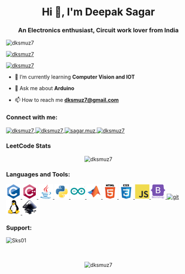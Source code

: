 <!--
**dksmuz7/dksmuz7** is a ✨ _special_ ✨ repository because its `README.md` (this file) appears on your GitHub profile.

Here are some ideas to get you started:

- 🔭 I’m currently working on ...
- 🌱 I’m currently learning ...
- 👯 I’m looking to collaborate on ...
- 🤔 I’m looking for help with ...
- 💬 Ask me about ...
- 📫 How to reach me: ...
- 😄 Pronouns: ...
- ⚡ Fun fact: ...
-->

<h1 align="center">Hi 👋, I'm Deepak Sagar</h1>
<h3 align="center">An Electronics enthusiast, Circuit work lover from India</h3>

<p align="left">
    <img src="https://komarev.com/ghpvc/?username=dksmuz7&label=Profile%20views&color=0e75b6&style=flat" alt="dksmuz7" />
</p>

<p align="left">
    <a href="https://github.com/ryo-ma/github-profile-trophy">
        <img src="https://github-profile-trophy.vercel.app/?username=dksmuz7" alt="dksmuz7" />
    </a>
</p>

<p align="left">
    <a href="https://twitter.com/dksmuz7" target="blank">
        <img src="https://img.shields.io/twitter/follow/dksmuz7?logo=twitter&style=for-the-badge" alt="dksmuz7" />
    </a>
</p>

- 🌱 I’m currently learning **Computer Vision and IOT**

- 💬 Ask me about **Arduino**

- 📫 How to reach me **dksmuz7@gmail.com**

<h3 align="left">Connect with me:</h3>
<p align="left">
    <a href="https://twitter.com/dksmuz7" target="blank">
        <img align="center"
            src="https://raw.githubusercontent.com/rahuldkjain/github-profile-readme-generator/master/src/images/icons/Social/twitter.svg"
            alt="dksmuz7" height="30" width="40" />
    </a>
    <a href="https://linkedin.com/in/dksmuz7" target="blank">
        <img align="center"
            src="https://raw.githubusercontent.com/rahuldkjain/github-profile-readme-generator/master/src/images/icons/Social/linked-in-alt.svg"
            alt="dksmuz7" height="30" width="40" />
    </a>
    <a href="https://instagram.com/sagar.muz" target="blank">
        <img align="center"
            src="https://raw.githubusercontent.com/rahuldkjain/github-profile-readme-generator/master/src/images/icons/Social/instagram.svg"
            alt="sagar.muz" height="30" width="40" />
    </a>
    <a href="https://www.leetcode.com/dksmuz7" target="blank">
        <img align="center"
            src="https://raw.githubusercontent.com/rahuldkjain/github-profile-readme-generator/master/src/images/icons/Social/leet-code.svg"
            alt="dksmuz7" height="30" width="40" />
    </a>
</p>

<h3 align="left">LeetCode Stats</h3>
<p align="center">
    <img align="center" src="https://leetcode.card.workers.dev/?username=dksmuz7&theme=auto" alt="dksmuz7" />
</p>

<h3 align="left">Languages and Tools:</h3>
<p align="left">
    <a href="https://www.cprogramming.com/" target="_blank">
        <img src="https://raw.githubusercontent.com/devicons/devicon/master/icons/c/c-original.svg" alt="c" width="40" height="40" />
    </a>
    <a href="https://www.w3schools.com/cpp/" target="_blank">
        <img src="https://raw.githubusercontent.com/devicons/devicon/master/icons/cplusplus/cplusplus-original.svg" alt="cplusplus" width="40" height="40" />
    </a>
    <a href="https://www.java.com" target="_blank"> 
        <img src="https://raw.githubusercontent.com/devicons/devicon/master/icons/java/java-original.svg" alt="java" width="40" height="40" />
    </a>
    <a href="https://www.python.org" target="_blank"> 
        <img src="https://raw.githubusercontent.com/devicons/devicon/master/icons/python/python-original.svg" alt="python" width="40" height="40" />
    </a>
    <a href="https://www.arduino.cc/" target="_blank"> 
        <img src="https://raw.githubusercontent.com/devicons/devicon/master/icons/arduino/arduino-original.svg" alt="arduino" width="40" height="40" />
    </a>
    <a href="https://www.mathworks.com/" target="_blank"> 
        <img src="https://raw.githubusercontent.com/devicons/devicon/master/icons/matlab/matlab-original.svg" alt="matlab" width="40" height="40" />
    </a>
    <a href="https://www.w3.org/html/" target="_blank">
        <img src="https://raw.githubusercontent.com/devicons/devicon/master/icons/html5/html5-original-wordmark.svg" alt="html5" width="40" height="40" />
    </a>
    <a href="https://www.w3schools.com/css/" target="_blank">
        <img src="https://raw.githubusercontent.com/devicons/devicon/master/icons/css3/css3-original-wordmark.svg" alt="css3" width="40" height="40" />
    </a>
    <a href="https://developer.mozilla.org/en-US/docs/Web/JavaScript" target="_blank"> 
        <img src="https://raw.githubusercontent.com/devicons/devicon/master/icons/javascript/javascript-original.svg" alt="javascript" width="40" height="40" />
    </a>
    <a href="https://getbootstrap.com" target="_blank">
        <img src="https://raw.githubusercontent.com/devicons/devicon/master/icons/bootstrap/bootstrap-plain-wordmark.svg" alt="bootstrap" width="40" height="40" />
    </a>
    <a href="https://git-scm.com/" target="_blank">
        <img src="https://www.vectorlogo.zone/logos/git-scm/git-scm-icon.svg" alt="git" width="40" height="40" />
    </a>
    <a href="https://www.linux.org/" target="_blank">
        <img src="https://raw.githubusercontent.com/devicons/devicon/master/icons/linux/linux-original.svg" alt="linux" width="40" height="40" />
    </a>
    <a href="https://www.inkscape.org/" target="_blank">
        <img src="https://raw.githubusercontent.com/devicons/devicon/master/icons/inkscape/inkscape-original.svg" alt="linux" width="40" height="40" />
    </a>
</p>

<h3 align="left">Support:</h3>
<p>
    <a href="https://raw.githubusercontent.com/dksmuz7/dksmuz7/6557c462b072792712fc3867df786d2a225be3e7/payMe.jpeg">
        <img align="left" src="https://cdn.buymeacoffee.com/buttons/v2/default-yellow.png" height="50" width="210" alt="Sks01" />
    </a>
</p>
<br>
<br>
<br>
<p align="center">
    <img align="center" src="https://github-readme-stats.vercel.app/api/top-langs?username=dksmuz7&show_icons=true&locale=en&layout=compact" alt="dksmuz7" />
</p>
